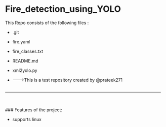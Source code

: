 # Fire_detection_using_YOLO
This Repo consists of the following files :
- .git
- fire.yaml
- fire_classes.txt
- README.md
- xml2yolo.py




- --->This is a test repository created by @prateek271
<br><br>
---
<br><br>###	Features of the project:
<br>


- supports linux